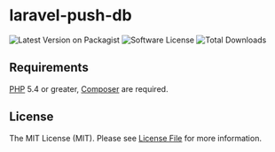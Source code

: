 # laravel-push-db

![Latest Version on Packagist][ico-version]
![Software License][ico-license]
![Total Downloads][ico-downloads]

## Requirements
[PHP](https://php.net) 5.4 or greater, [Composer](https://getcomposer.org) are required.

## License

The MIT License (MIT). Please see [License File](LICENSE.md) for more information.

[ico-version]: https://img.shields.io/packagist/v/therealsmat/laravel-ebulksms.svg?style=flat-square
[ico-license]: https://img.shields.io/badge/license-MIT-yellow.svg?style=flat-square
[ico-downloads]: https://img.shields.io/packagist/dt/therealsmat/laravel-ebulksmsr.svg?style=flat-square